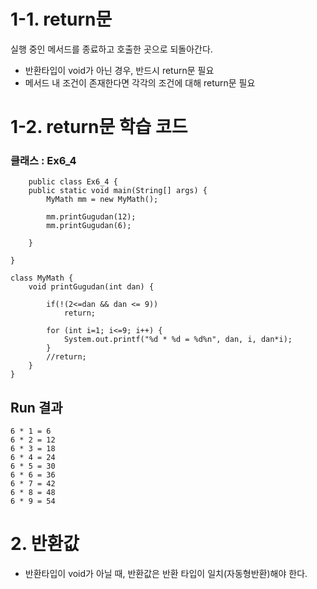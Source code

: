 # 1-1. return문

실행 중인 메서드를 종료하고 호출한 곳으로 되돌아간다.

* 반환타입이 void가 아닌 경우, 반드시 return문 필요
* 메서드 내 조건이 존재한다면 각각의 조건에 대해 return문 필요

# 1-2. return문 학습 코드
### 클래스 : Ex6_4	
		public class Ex6_4 {
		public static void main(String[] args) {
			MyMath mm = new MyMath();
			
			mm.printGugudan(12);
			mm.printGugudan(6);		
			
		}
	
	}
	
	class MyMath {
		void printGugudan(int dan) {
			
			if(!(2<=dan && dan <= 9))
				return;
			
			for (int i=1; i<=9; i++) {
				System.out.printf("%d * %d = %d%n", dan, i, dan*i);
			}
			//return;
		}
	}



## Run 결과
	6 * 1 = 6
	6 * 2 = 12
	6 * 3 = 18
	6 * 4 = 24
	6 * 5 = 30
	6 * 6 = 36
	6 * 7 = 42
	6 * 8 = 48
	6 * 9 = 54
	 

# 2. 반환값

* 반환타입이 void가 아닐 때, 반환값은 반환 타입이 일치(자동형반환)해야 한다.
